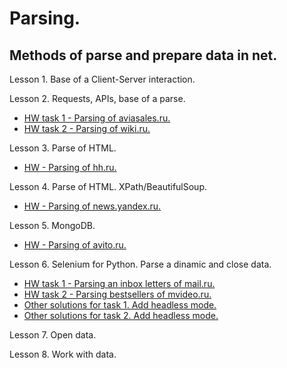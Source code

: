 # Parsing.

## Methods of parse and prepare data in net.

Lesson 1. Base of a Client-Server interaction.

Lesson 2. Requests, APIs, base of a parse. 
* [HW task 1 - Parsing of aviasales.ru.](https://github.com/hildar/parsing/blob/master/L2_aviasales.py) 
* [HW task 2 - Parsing of wiki.ru.](https://github.com/hildar/parsing/blob/master/L2_parse_wiki.py)

Lesson 3. Parse of HTML. 
* [HW - Parsing of hh.ru.](https://github.com/hildar/parsing/blob/master/L2_parse_wiki.py)

Lesson 4. Parse of HTML. XPath/BeautifulSoup. 
* [HW - Parsing of news.yandex.ru.](https://github.com/hildar/parsing/blob/master/les4_ya_news.py) 

Lesson 5. MongoDB. 
* [HW - Parsing of avito.ru.](https://github.com/hildar/parsing/blob/master/les5_avito_mongo.py)

Lesson 6. Selenium for Python. Parse a dinamic and close data. 
* [HW task 1 - Parsing an inbox letters of mail.ru.](https://github.com/hildar/parsing/blob/master/les6_selenium.py) 
* [HW task 2 - Parsing bestsellers of mvideo.ru.](https://github.com/hildar/parsing/blob/master/les6_selenium_mvideo.py)
* [Other solutions for task 1. Add headless mode.](https://github.com/hildar/parsing/blob/master/les6_selenium_headless.py)
* [Other solutions for task 2. Add headless mode.](https://github.com/hildar/parsing/blob/master/les6_selenium_mvideo_headless.py)

Lesson 7. Open data.

Lesson 8. Work with data.
